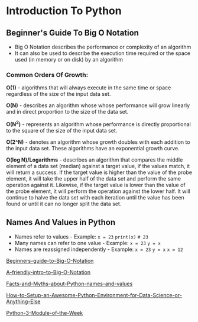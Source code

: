 # Introduction To Python

## Beginner's Guide To Big O Notation

* Big O Notation describes the performance or complexity of an algorithm
* It can also be used to describe the execution time required or the space used (in memory or on disk) by an algorithm

### Common Orders Of Growth:

**O(1)** - algorithms that will always execute in the same time or space regardless of the size of the input data set.

**O(N)** - describes an algorithm whose whose performance will grow linearly and in direct proportion to the size of the data set.

**O(N<sup>2</sup>)** - represents an algorithm whose performance is directly proportional to the square of the size of the input data set. 

**O(2^N)** - denotes an algorithm whose growth doubles with each addition to the input data set. These algorithms have an exponential growth curve.

**O(log N)/Logarithms** - describes an algorithm that compares the middle element of a data set (median) against a target value, if the values match, it will return a success. If the target value is higher than the value of the probe element, it will take the upper half of the data set and perform the same operation against it. Likewise, if the target value is lower than the value of the probe element, it will perform the operation against the lower half. It will continue to halve the data set with each iteration until the value has been found or until it can no longer split the data set.

## Names And Values in Python
* Names refer to values - Example: `x = 23` `print(x)` `# 23`
* Many names can refer to one value - Example: `x = 23` `y = x`
* Names are reassigned independently - Example: `x = 23` `y = x` `x = 12` 


 [Beginners-guide-to-Big-O-Notation](https://rob-bell.net/2009/06/a-beginners-guide-to-big-o-notation)

[A-friendly-intro-to-Big-O-Notation](https://www.codenewbie.org/basecs/8)

[Facts-and-Myths-about-Python-names-and-values ](https://www.youtube.com/watch?v=_AEJHKGk9ns)

[How-to-Setup-an-Awesome-Python-Environment-for-Data-Science-or-Anything-Else](https://towardsdatascience.com/how-to-setup-an-awesome-python-environment-for-data-science-or-anything-else-35d358cc95d5)

[Python-3-Module-of-the-Week](https://pymotw.com/3/index.html)